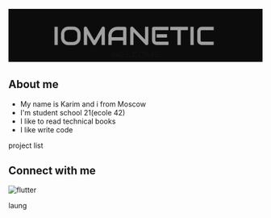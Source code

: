 ![Header](https://github.com/iomanetic/iomanetic/blob/master/assets/images/header.png)

## About me
- My name is Karim and i from Moscow
- I'm student school 21(ecole 42)
- I like to read technical books
- I like write code

project list

## Connect with me
![flutter](https://www.linkedin.com/public-profile/settings?trk=d_flagship3_profile_self_view_public_profileLinkedin-0c0c0c?style=for-the-badge&logo=linkedin&logoColor=47C5FB)

laung
